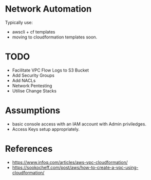 
# Network Automation
Typically use:
- awscli + cf templates
- moving to cloudformation templates soon.

# TODO
- Facilitate VPC Flow Logs to S3 Bucket
- Add Security Groups
- Add NACLs
- Network Pentesting
- Utilise Change Stacks

# Assumptions
- basic console access with an IAM account with Admin priviledges.
- Access Keys setup appropriately.

# References
- https://www.infoq.com/articles/aws-vpc-cloudformation/
- https://sookocheff.com/post/aws/how-to-create-a-vpc-using-cloudformation/



